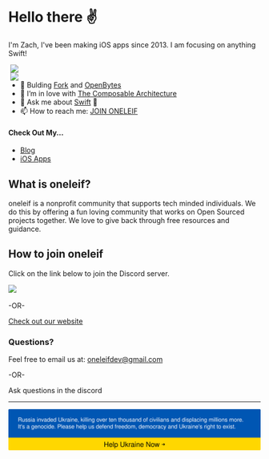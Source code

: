 # Hello there ✌️

I'm Zach, I've been making iOS apps since 2013. I am focusing on anything Swift! 

<img align="right" width=500 src="https://github-readme-stats.vercel.app/api?username=0xLeif&show_icons=true&theme=onedark&count_private=true" />
<img align="right" width=500 src="https://github-profile-trophy.vercel.app/?username=0xLeif&theme=onedark" />

- 🔨  Bulding [Fork](https://github.com/0xLeif/Fork) and [OpenBytes](https://github.com/0xOpenBytes)
- 🧡  I’m in love with [The Composable Architecture](https://github.com/pointfreeco/swift-composable-architecture)
- 💬  Ask me about [Swift](https://github.com/0xLet) 🧡
- 📫  How to reach me: [JOIN ONELEIF](https://discord.com/invite/tv9UdJK)

#### Check Out My...
- [Blog](https://openbytes.dev/)
- [iOS Apps](https://apps.apple.com/lb/developer/zach-eriksen/id851997363)


## What is oneleif?
oneleif is a nonprofit community that supports tech minded individuals. We do this by offering a fun loving community that works on Open Sourced projects together. 
We love to give back through free resources and guidance.

## How to join oneleif
Click on the link below to join the Discord server.

[![](https://img.shields.io/badge/oneleif-Discord-7284be.svg)](https://discord.gg/tv9UdJK)

-OR-

[Check out our website](http://oneleif.com)


### Questions?
Feel free to email us at: oneleifdev@gmail.com 

-OR-

Ask questions in the discord

***

[![SWUbanner](https://raw.githubusercontent.com/vshymanskyy/StandWithUkraine/main/banner2-direct.svg)](https://vshymanskyy.github.io/StandWithUkraine/)
